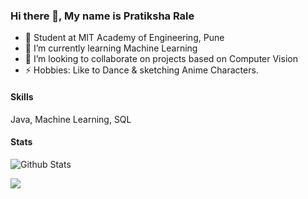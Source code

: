 ### Hi there 👋, My name is Pratiksha Rale

- 🏫 Student at MIT Academy of Engineering, Pune
- 🌱 I’m currently learning Machine Learning
- 👯 I’m looking to collaborate on projects based on Computer Vision
- ⚡ Hobbies: Like to Dance & sketching Anime Characters.

<h4>Skills</h4>
Java, Machine Learning, SQL

<h4>Stats</h4>

![Github Stats](https://github-readme-stats.vercel.app/api?username=pratiksha228&count_private=true&show_icons=true&theme=radical)

![](https://github-readme-stats.vercel.app/api/top-langs/?username=pratiksha228&theme=dracula&)
